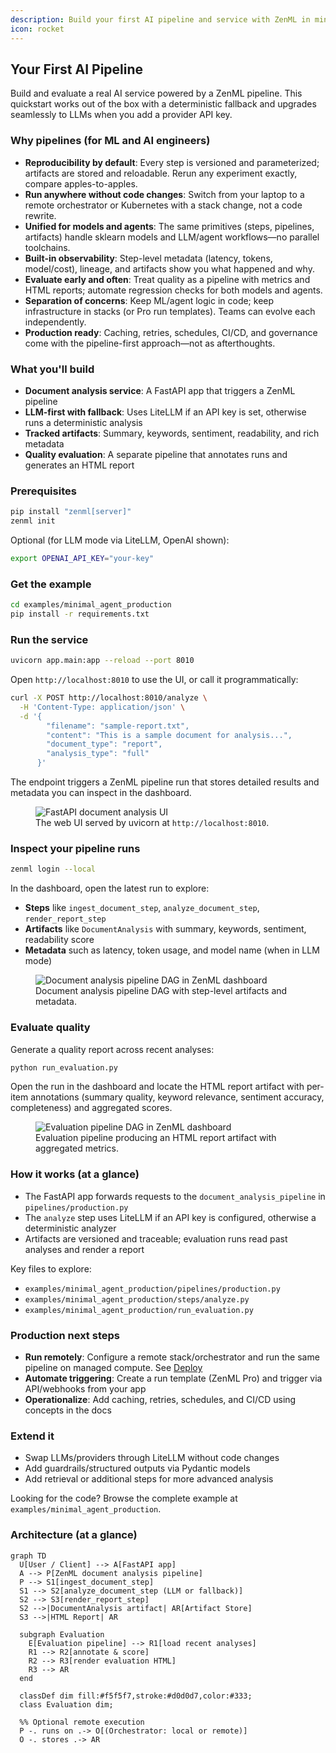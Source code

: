 ```yaml
---
description: Build your first AI pipeline and service with ZenML in minutes.
icon: rocket
---
```


## Your First AI Pipeline

Build and evaluate a real AI service powered by a ZenML pipeline. This quickstart works out of the box with a deterministic fallback and upgrades seamlessly to LLMs when you add a provider API key.

### Why pipelines (for ML and AI engineers)
- **Reproducibility by default**: Every step is versioned and parameterized; artifacts are stored and reloadable. Rerun any experiment exactly, compare apples-to-apples.
- **Run anywhere without code changes**: Switch from your laptop to a remote orchestrator or Kubernetes with a stack change, not a code rewrite.
- **Unified for models and agents**: The same primitives (steps, pipelines, artifacts) handle sklearn models and LLM/agent workflows—no parallel toolchains.
- **Built-in observability**: Step-level metadata (latency, tokens, model/cost), lineage, and artifacts show you what happened and why.
- **Evaluate early and often**: Treat quality as a pipeline with metrics and HTML reports; automate regression checks for both models and agents.
- **Separation of concerns**: Keep ML/agent logic in code; keep infrastructure in stacks (or Pro run templates). Teams can evolve each independently.
- **Production ready**: Caching, retries, schedules, CI/CD, and governance come with the pipeline-first approach—not as afterthoughts.

### What you'll build
- **Document analysis service**: A FastAPI app that triggers a ZenML pipeline
- **LLM-first with fallback**: Uses LiteLLM if an API key is set, otherwise runs a deterministic analysis
- **Tracked artifacts**: Summary, keywords, sentiment, readability, and rich metadata
- **Quality evaluation**: A separate pipeline that annotates runs and generates an HTML report

### Prerequisites
```bash
pip install "zenml[server]"
zenml init
```

Optional (for LLM mode via LiteLLM, OpenAI shown):
```bash
export OPENAI_API_KEY="your-key"
```

### Get the example
```bash
cd examples/minimal_agent_production
pip install -r requirements.txt
```

### Run the service
```bash
uvicorn app.main:app --reload --port 8010
```

Open `http://localhost:8010` to use the UI, or call it programmatically:
```bash
curl -X POST http://localhost:8010/analyze \
  -H 'Content-Type: application/json' \
  -d '{
        "filename": "sample-report.txt",
        "content": "This is a sample document for analysis...",
        "document_type": "report",
        "analysis_type": "full"
      }'
```

The endpoint triggers a ZenML pipeline run that stores detailed results and metadata you can inspect in the dashboard.

<figure>
  <img src="../.gitbook/assets/your-first-ai-pipeline-app.png" alt="FastAPI document analysis UI">
  <figcaption>The web UI served by uvicorn at <code>http://localhost:8010</code>.</figcaption>
</figure>

### Inspect your pipeline runs
```bash
zenml login --local
```

In the dashboard, open the latest run to explore:
- **Steps** like `ingest_document_step`, `analyze_document_step`, `render_report_step`
- **Artifacts** like `DocumentAnalysis` with summary, keywords, sentiment, readability score
- **Metadata** such as latency, token usage, and model name (when in LLM mode)

<figure>
  <img src="../.gitbook/assets/your-first-ai-pipeline-dag-analysis.png" alt="Document analysis pipeline DAG in ZenML dashboard">
  <figcaption>Document analysis pipeline DAG with step-level artifacts and metadata.</figcaption>
</figure>

### Evaluate quality
Generate a quality report across recent analyses:
```bash
python run_evaluation.py
```

Open the run in the dashboard and locate the HTML report artifact with per-item annotations (summary quality, keyword relevance, sentiment accuracy, completeness) and aggregated scores.

<figure>
  <img src="../.gitbook/assets/your-first-ai-pipeline-dag-evaluation.png" alt="Evaluation pipeline DAG in ZenML dashboard">
  <figcaption>Evaluation pipeline producing an HTML report artifact with aggregated metrics.</figcaption>
</figure>

### How it works (at a glance)
- The FastAPI app forwards requests to the `document_analysis_pipeline` in `pipelines/production.py`
- The `analyze` step uses LiteLLM if an API key is configured, otherwise a deterministic analyzer
- Artifacts are versioned and traceable; evaluation runs read past analyses and render a report

Key files to explore:
- `examples/minimal_agent_production/pipelines/production.py`
- `examples/minimal_agent_production/steps/analyze.py`
- `examples/minimal_agent_production/run_evaluation.py`

### Production next steps
- **Run remotely**: Configure a remote stack/orchestrator and run the same pipeline on managed compute. See [Deploy](../deploying-zenml/README.md)
- **Automate triggering**: Create a run template (ZenML Pro) and trigger via API/webhooks from your app
- **Operationalize**: Add caching, retries, schedules, and CI/CD using concepts in the docs

### Extend it
- Swap LLMs/providers through LiteLLM without code changes
- Add guardrails/structured outputs via Pydantic models
- Add retrieval or additional steps for more advanced analysis

Looking for the code? Browse the complete example at `examples/minimal_agent_production`.

### Architecture (at a glance)
```mermaid
graph TD
  U[User / Client] --> A[FastAPI app]
  A --> P[ZenML document analysis pipeline]
  P --> S1[ingest_document_step]
  S1 --> S2[analyze_document_step (LLM or fallback)]
  S2 --> S3[render_report_step]
  S2 -->|DocumentAnalysis artifact| AR[Artifact Store]
  S3 -->|HTML Report| AR

  subgraph Evaluation
    E[Evaluation pipeline] --> R1[load recent analyses]
    R1 --> R2[annotate & score]
    R2 --> R3[render evaluation HTML]
    R3 --> AR
  end

  classDef dim fill:#f5f5f7,stroke:#d0d0d7,color:#333;
  class Evaluation dim;

  %% Optional remote execution
  P -. runs on .-> O[(Orchestrator: local or remote)]
  O -. stores .-> AR
```


